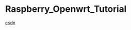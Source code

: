 # Raspberry_Openwrt_Tutorial

[csdn](https://blog.csdn.net/weixin_45111613?spm=1000.2115.3001.5343)
